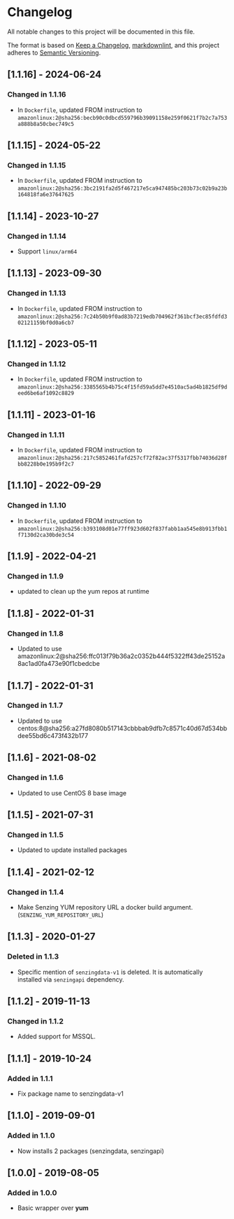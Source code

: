 # Changelog

All notable changes to this project will be documented in this file.

The format is based on [Keep a Changelog](https://keepachangelog.com/en/1.0.0/),
[markdownlint](https://dlaa.me/markdownlint/),
and this project adheres to [Semantic Versioning](https://semver.org/spec/v2.0.0.html).

## [1.1.16] - 2024-06-24

### Changed in 1.1.16

- In `Dockerfile`, updated FROM instruction to `amazonlinux:2@sha256:becb90c0dbcd559796b39091158e259f0621f7b2c7a753a888b8a50cbec749c5`

## [1.1.15] - 2024-05-22

### Changed in 1.1.15

- In `Dockerfile`, updated FROM instruction to `amazonlinux:2@sha256:3bc2191fa2d5f467217e5ca947485bc203b73c02b9a23b164818fa6e37647625`

## [1.1.14] - 2023-10-27

### Changed in 1.1.14

- Support `linux/arm64`

## [1.1.13] - 2023-09-30

### Changed in 1.1.13

- In `Dockerfile`, updated FROM instruction to `amazonlinux:2@sha256:7c24b50b9f0ad83b7219edb704962f361bcf3ec85fdfd302121159bf0d0a6cb7`

## [1.1.12] - 2023-05-11

### Changed in 1.1.12

- In `Dockerfile`, updated FROM instruction to `amazonlinux:2@sha256:3385565b4b75c4f15fd59a5dd7e4510ac5ad4b1825df9deed6be6af1092c8829`

## [1.1.11] - 2023-01-16

### Changed in 1.1.11

- In `Dockerfile`, updated FROM instruction to `amazonlinux:2@sha256:217c5852461fafd257cf72f82ac37f5317fbb74036d28fbb8228b0e195b9f2c7`

## [1.1.10] - 2022-09-29

### Changed in 1.1.10

- In `Dockerfile`, updated FROM instruction to `amazonlinux:2@sha256:b393108d01e77ff923d602f837fabb1aa545e8b913fbb1f7130d2ca30bde3c54`

## [1.1.9] - 2022-04-21

### Changed in 1.1.9

- updated to clean up the yum repos at runtime

## [1.1.8] - 2022-01-31

### Changed in 1.1.8

- Updated to use amazonlinux:2@sha256:ffc013f79b36a2c0352b444f5322ff43de25152a8ac1ad0fa473e90f1cbedcbe

## [1.1.7] - 2022-01-31

### Changed in 1.1.7

- Updated to use centos:8@sha256:a27fd8080b517143cbbbab9dfb7c8571c40d67d534bbdee55bd6c473f432b177

## [1.1.6] - 2021-08-02

### Changed in 1.1.6

- Updated to use CentOS 8 base image

## [1.1.5] - 2021-07-31

### Changed in 1.1.5

- Updated to update installed packages

## [1.1.4] - 2021-02-12

### Changed in 1.1.4

- Make Senzing YUM repository URL a docker build argument. (`SENZING_YUM_REPOSITORY_URL`)

## [1.1.3] - 2020-01-27

### Deleted in 1.1.3

- Specific mention of `senzingdata-v1` is deleted.
  It is automatically installed via `senzingapi` dependency.

## [1.1.2] - 2019-11-13

### Changed in 1.1.2

- Added support for MSSQL.

## [1.1.1] - 2019-10-24

### Added in 1.1.1

- Fix package name to senzingdata-v1

## [1.1.0] - 2019-09-01

### Added in 1.1.0

- Now installs 2 packages (senzingdata, senzingapi)

## [1.0.0] - 2019-08-05

### Added in 1.0.0

- Basic wrapper over **yum**
